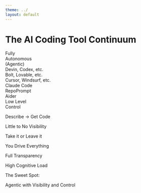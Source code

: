 ```yaml
---
theme: ../
layout: default
---
```


# The AI Coding Tool Continuum

<div class="relative mt-20">
  <!-- Container for labels and line -->
  <div class="flex items-center gap-6">
    <!-- Left Label -->
    <span class="text-sm font-semibold text-rose-600 whitespace-nowrap">
      Fully <br>Autonomous <br> (Agentic)
    </span>
    <!-- Continuum Line -->
    <div class="relative h-3 bg-gradient-to-r from-rose-400 via-purple-400 to-sky-400 rounded-full shadow-lg flex-1">
    <!-- Tool Markers -->
    <!-- Devin - 5% -->
    <div class="absolute -top-8.5 left-[5%] transform -translate-x-1/2">
      <div class="bg-white px-2 py-1 rounded shadow-md text-xs font-medium">Devin, Codex, etc.</div>
      <div class="w-3 h-3 bg-rose-500 rounded-full mx-auto mt-1"></div>
    </div>
    <!-- Bolt - 10% -->
    <div class="absolute -bottom-8.5 left-[20%] transform -translate-x-1/2">
      <div class="w-3 h-3 bg-rose-500 rounded-full mx-auto mb-1"></div>
      <div class="bg-white px-2 py-1 rounded shadow-md text-xs font-medium">Bolt, Lovable, etc.</div>
    </div>
    <!-- Cursor Composer - 35% -->
    <div class="absolute -top-8.5 left-[35%] transform -translate-x-1/2">
      <div class="bg-white px-2 py-1 rounded shadow-md text-xs font-medium">Cursor, Windsurf, etc.</div>
      <div class="w-3 h-3 bg-purple-400 rounded-full mx-auto mt-1"></div>
    </div>
    <!-- Claude Code - 50% -->
    <div class="absolute -bottom-12 left-[50%] transform -translate-x-1/2">
      <div class="w-4 h-4 bg-purple-500 rounded-full mx-auto mb-1 ring-4 ring-purple-200"></div>
      <div class="bg-purple-100 px-3 py-1 rounded shadow-lg text-sm font-bold border-2 border-purple-500">Claude Code</div>
    </div>
    <!-- Aider - 85% -->
    <div class="absolute -bottom-8.5 left-[85%] transform -translate-x-1/2">
      <div class="w-3 h-3 bg-sky-500 rounded-full mx-auto mb-1"></div>
      <div class="bg-white px-2 py-1 rounded shadow-md text-xs font-medium">RepoPrompt</div>
    </div>
    <!-- RepoPrompt - 95% -->
    <div class="absolute -top-8.5 left-[95%] transform -translate-x-1/2">
      <div class="bg-white px-2 py-1 rounded shadow-md text-xs font-medium">Aider</div>
      <div class="w-3 h-3 bg-sky-400 rounded-full mx-auto mt-1"></div>
    </div>
    </div>
    <!-- Right Label -->
    <span class="text-sm font-semibold text-sky-600 whitespace-nowrap">
      Low Level<br>Control
    </span>
  </div>
  
  <!-- Characteristics -->
  <div class="flex justify-between mt-8 text-xs text-gray-600">
    <v-click>
    <div class="text-center bg-gray-100 border-1 border-gray-300 p-2 px-4 rounded-lg">
      <p>Describe → Get Code</p>
      <p>Little to No Visibility</p>
      <p>Take it or Leave it</p>
    </div>
    </v-click>
    <v-click>
    <div class="text-center bg-gray-100 border-1 border-gray-300 p-2 px-4 rounded-lg">
      <p>You Drive Everything</p>
      <p>Full Transparency</p>
      <p>High Cognitive Load</p>
    </div>
    </v-click>
  </div>
</div>

<v-click>
<div class="text-center">
  <p class="text-lg text-gray-600 mb-2">The Sweet Spot:</p>
  <p class="text-2xl font-semibold">
    <span class="text-red-600 font-bold">Agentic</span> 
    with
    <span class="text-purple-600 font-bold">Visibility</span> 
    and 
    <span class="text-sky-600 font-bold">Control</span>
  </p>
</div>
</v-click>

<!--
This continuum represents the fundamental spectrum of AI coding tools. Every tool falls somewhere on this line, and honestly? Both extremes have their place.

## The Fully Autonomous End

Let's talk about the left side first - the fully autonomous tools. They're seductive, right? Who doesn't want to describe an app and have it magically appear?

### Pros of Full Autonomy:
- **Speed**: You can go from idea to demo in minutes
- **Accessibility**: Non-engineers can build prototypes
- **Exploration**: Great for rapid experimentation
- **Low cognitive load**: The AI handles all the complexity

### Cons of Full Autonomy:
- **Black box problem**: When it breaks (and it will), you have no idea why
- **Conference demo code**: Looks great on stage, nightmare in production
- **Quality roulette**: Sometimes brilliant, sometimes terrible, always unpredictable
- **Debugging hell**: Try explaining to your team why the AI made certain architectural choices
- **Limited customization**: Take it or leave it - no middle ground

## The Deeply Collaborative End

Now the right side - the deeply collaborative tools. These respect your expertise but...

### Pros of Deep Collaboration:
- **Full control**: Every line of code passes through your review
- **Learning opportunity**: You understand everything that's built
- **Quality assurance**: Your standards, your way
- **Debugging clarity**: You know exactly how everything works
- **Team-friendly**: Easy to explain and maintain

### Cons of Deep Collaboration:
- **You're the bottleneck**: Every decision routes through you
- **Cognitive exhaustion**: You're basically a human API orchestrating the AI
- **Limited leverage**: Not much faster than coding yourself
- **Context switching**: Constantly jumping between directing and reviewing
- **Time sink**: The review overhead can exceed the time saved

## The Reality Check

Here's what actually happens at each extreme:

With fully autonomous tools, you get what I call "drive-by architecture" - the AI makes a thousand micro-decisions you'd never make, creating technical debt before you've even shipped.

With deeply collaborative tools, you often spend more time explaining what you want than it would take to just write it yourself. It's like teaching someone to fish while you're starving.

## The Missing Middle

Neither approach is wrong. They're just optimizing for different things. But for serious engineering work - the kind where you ship to production and maintain it for years - we need something that respects both our expertise AND our time.

What if we could have the speed of autonomous execution but with the visibility and control we need as engineers? That's the sweet spot this continuum is missing.
-->

